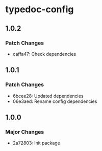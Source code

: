# typedoc-config

## 1.0.2

### Patch Changes

- caffa47: Check dependencies

## 1.0.1

### Patch Changes

- 6bcee28: Updated dependencies
- 06e3aed: Rename config dependencies

## 1.0.0

### Major Changes

- 2a72803: Init package
